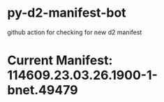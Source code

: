 # py-d2-manifest-bot
github action for checking for new d2 manifest

# Current Manifest: 114609.23.03.26.1900-1-bnet.49479